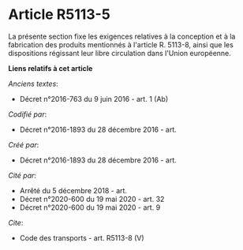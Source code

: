 # Article R5113-5

La présente section fixe les exigences relatives à la conception et à la fabrication des produits mentionnés à l'article R.
5113-8, ainsi que les dispositions régissant leur libre circulation dans l'Union européenne.

**Liens relatifs à cet article**

_Anciens textes_:

  - Décret n°2016-763 du 9 juin 2016 - art. 1 (Ab)

_Codifié par_:

  - Décret n°2016-1893 du 28 décembre 2016 - art.

_Créé par_:

  - Décret n°2016-1893 du 28 décembre 2016 - art.

_Cité par_:

  - Arrêté du 5 décembre 2018 - art.
  - Décret n°2020-600 du 19 mai 2020 - art. 32
  - Décret n°2020-600 du 19 mai 2020 - art. 9

_Cite_:

  - Code des transports - art. R5113-8 (V)
